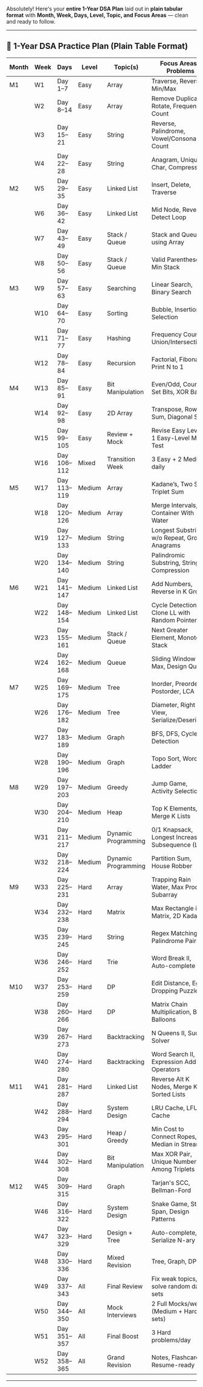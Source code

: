 Absolutely! Here's your **entire 1-Year DSA Plan** laid out in **plain tabular format** with **Month, Week, Days, Level, Topic, and Focus Areas** — clean and ready to follow.

---

## 📘 **1-Year DSA Practice Plan (Plain Table Format)**

| **Month** | **Week** | **Days**    | **Level** | **Topic(s)**        | **Focus Areas / Problems**                         |
| -------- | -------- | ----------- | --------- | ------------------- | -------------------------------------------------- |
| M1    | W1       | Day 1–7     | Easy      | Array               | Traverse, Reverse, Min/Max                         |
|          | W2       | Day 8–14    | Easy      | Array               | Remove Duplicates, Rotate, Frequency Count         |
|          | W3       | Day 15–21   | Easy      | String              | Reverse, Palindrome, Vowel/Consonant Count         |
|          | W4       | Day 22–28   | Easy      | String              | Anagram, Unique Char, Compression                  |
| M2   | W5       | Day 29–35   | Easy      | Linked List         | Insert, Delete, Traverse                           |
|          | W6       | Day 36–42   | Easy      | Linked List         | Mid Node, Reverse, Detect Loop                     |
|          | W7       | Day 43–49   | Easy      | Stack / Queue       | Stack and Queue using Array                        |
|          | W8       | Day 50–56   | Easy      | Stack / Queue       | Valid Parentheses, Min Stack                       |
| M3   | W9       | Day 57–63   | Easy      | Searching           | Linear Search, Binary Search                       |
|          | W10      | Day 64–70   | Easy      | Sorting             | Bubble, Insertion, Selection                       |
|          | W11      | Day 71–77   | Easy      | Hashing             | Frequency Count, Union/Intersection                |
|          | W12      | Day 78–84   | Easy      | Recursion           | Factorial, Fibonacci, Print N to 1                 |
| M4   | W13      | Day 85–91   | Easy      | Bit Manipulation    | Even/Odd, Count Set Bits, XOR Basics               |
|          | W14      | Day 92–98   | Easy      | 2D Array            | Transpose, Row/Col Sum, Diagonal Sum               |
|          | W15      | Day 99–105  | Easy      | Review + Mock       | Revise Easy Level + 1 Easy-Level Mock Test         |
|          | W16      | Day 106–112 | Mixed     | Transition Week     | 3 Easy + 2 Medium daily                            |
| M5   | W17      | Day 113–119 | Medium    | Array               | Kadane’s, Two Sum, Triplet Sum                     |
|          | W18      | Day 120–126 | Medium    | Array               | Merge Intervals, Container With Water              |
|          | W19      | Day 127–133 | Medium    | String              | Longest Substring w/o Repeat, Group Anagrams       |
|          | W20      | Day 134–140 | Medium    | String              | Palindromic Substring, String Compression          |
| M6   | W21      | Day 141–147 | Medium    | Linked List         | Add Numbers, Reverse in K Group                    |
|          | W22      | Day 148–154 | Medium    | Linked List         | Cycle Detection, Clone LL with Random Pointer      |
|          | W23      | Day 155–161 | Medium    | Stack / Queue       | Next Greater Element, Monotonic Stack              |
|          | W24      | Day 162–168 | Medium    | Queue               | Sliding Window Max, Design Queue                   |
| M7    | W25      | Day 169–175 | Medium    | Tree                | Inorder, Preorder, Postorder, LCA                  |
|          | W26      | Day 176–182 | Medium    | Tree                | Diameter, Right View, Serialize/Deserialize        |
|          | W27      | Day 183–189 | Medium    | Graph               | BFS, DFS, Cycle Detection                          |
|          | W28      | Day 190–196 | Medium    | Graph               | Topo Sort, Word Ladder                             |
| M8    | W29      | Day 197–203 | Medium    | Greedy              | Jump Game, Activity Selection                      |
|          | W30      | Day 204–210 | Medium    | Heap                | Top K Elements, Merge K Lists                      |
|          | W31      | Day 211–217 | Medium    | Dynamic Programming | 0/1 Knapsack, Longest Increasing Subsequence (LIS) |
|          | W32      | Day 218–224 | Medium    | Dynamic Programming | Partition Sum, House Robber                        |
| M9    | W33      | Day 225–231 | Hard      | Array               | Trapping Rain Water, Max Product Subarray          |
|          | W34      | Day 232–238 | Hard      | Matrix              | Max Rectangle in Matrix, 2D Kadane                 |
|          | W35      | Day 239–245 | Hard      | String              | Regex Matching, Palindrome Pairs                   |
|          | W36      | Day 246–252 | Hard      | Trie                | Word Break II, Auto-complete                       |
| M10  | W37      | Day 253–259 | Hard      | DP                  | Edit Distance, Egg Dropping Puzzle                 |
|          | W38      | Day 260–266 | Hard      | DP                  | Matrix Chain Multiplication, Burst Balloons        |
|          | W39      | Day 267–273 | Hard      | Backtracking        | N Queens II, Sudoku Solver                         |
|          | W40      | Day 274–280 | Hard      | Backtracking        | Word Search II, Expression Add Operators           |
| M11  | W41      | Day 281–287 | Hard      | Linked List         | Reverse Alt K Nodes, Merge K Sorted Lists          |
|          | W42      | Day 288–294 | Hard      | System Design       | LRU Cache, LFU Cache                               |
|          | W43      | Day 295–301 | Hard      | Heap / Greedy       | Min Cost to Connect Ropes, Median in Stream        |
|          | W44      | Day 302–308 | Hard      | Bit Manipulation    | Max XOR Pair, Unique Number Among Triplets         |
| M12  | W45      | Day 309–315 | Hard      | Graph               | Tarjan's SCC, Bellman-Ford                         |
|          | W46      | Day 316–322 | Hard      | System Design       | Snake Game, Stock Span, Design Patterns            |
|          | W47      | Day 323–329 | Hard      | Design + Tree       | Auto-complete, Serialize N-ary Tree                |
|          | W48      | Day 330–336 | Hard      | Mixed Revision      | Tree, Graph, DP                                    |
|          | W49      | Day 337–343 | All       | Final Review        | Fix weak topics, solve random daily sets           |
|          | W50      | Day 344–350 | All       | Mock Interviews     | 2 Full Mocks/week (Medium + Hard sets)             |
|          | W51      | Day 351–357 | All       | Final Boost         | 3 Hard problems/day                                |
|          | W52      | Day 358–365 | All       | Grand Revision      | Notes, Flashcards, Resume-ready                    |

---
